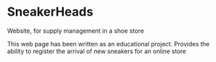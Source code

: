 # SneakerHeads
Website, for supply management in a shoe store

This web page has been written as an educational project.
Provides the ability to register the arrival of new sneakers for an online store
